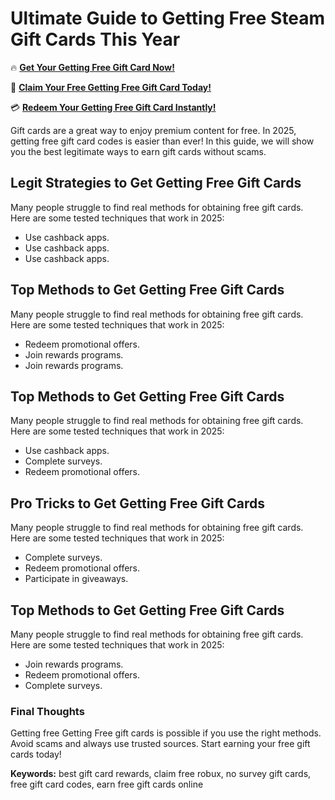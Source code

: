 # Ultimate Guide to Getting Free Steam Gift Cards This Year

🔥 **[Get Your Getting Free Gift Card Now!](https://www.apkhub.site/)**  

🎁 **[Claim Your Free Getting Free Gift Card Today!](https://www.apkhub.site/)**  

💳 **[Redeem Your Getting Free Gift Card Instantly!](https://www.apkhub.site/)**  

Gift cards are a great way to enjoy premium content for free. In 2025, getting free gift card codes is easier than ever! In this guide, we will show you the best legitimate ways to earn gift cards without scams.

## Legit Strategies to Get Getting Free Gift Cards

Many people struggle to find real methods for obtaining free gift cards. Here are some tested techniques that work in 2025:

- Use cashback apps.
- Use cashback apps.
- Use cashback apps.

## Top Methods to Get Getting Free Gift Cards

Many people struggle to find real methods for obtaining free gift cards. Here are some tested techniques that work in 2025:

- Redeem promotional offers.
- Join rewards programs.
- Join rewards programs.

## Top Methods to Get Getting Free Gift Cards

Many people struggle to find real methods for obtaining free gift cards. Here are some tested techniques that work in 2025:

- Use cashback apps.
- Complete surveys.
- Redeem promotional offers.

## Pro Tricks to Get Getting Free Gift Cards

Many people struggle to find real methods for obtaining free gift cards. Here are some tested techniques that work in 2025:

- Complete surveys.
- Redeem promotional offers.
- Participate in giveaways.

## Top Methods to Get Getting Free Gift Cards

Many people struggle to find real methods for obtaining free gift cards. Here are some tested techniques that work in 2025:

- Join rewards programs.
- Redeem promotional offers.
- Complete surveys.

### Final Thoughts

Getting free Getting Free gift cards is possible if you use the right methods. Avoid scams and always use trusted sources. Start earning your free gift cards today!

**Keywords:** best gift card rewards, claim free robux, no survey gift cards, free gift card codes, earn free gift cards online
